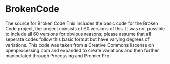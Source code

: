 # BrokenCode
The source for Broken Code
This includes the basic code for the Broken Code project, the project consists of 60 versions of this.
It was not possible to include all 60 versions for obvious reasons; please assume that all seperate codes follow this basic format but have varying degrees of variations.
This code was taken from a Creative Commons liscense on openprocessing.com and expanded to create variations and then further manipulated through Processing and Premier Pro.
